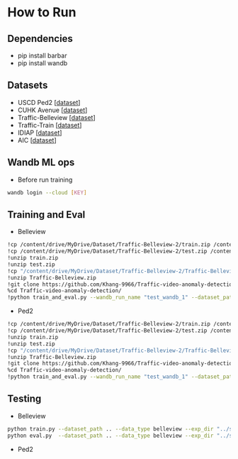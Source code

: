 # How to Run

## Dependencies
* pip install barbar
* pip install wandb
## Datasets
* USCD Ped2 [[dataset]()]
* CUHK Avenue [[dataset]()]
* Traffic-Belleview [[dataset]()]
* Traffic-Train [[dataset]()]
* IDIAP [[dataset]()]
* AIC [[dataset]()]


## Wandb ML ops
* Before run training
```bash
wandb login --cloud [KEY]
```

## Training and Eval 
* Belleview
```bash
!cp /content/drive/MyDrive/Dataset/Traffic-Belleview-2/train.zip /content
!cp /content/drive/MyDrive/Dataset/Traffic-Belleview-2/test.zip /content
!unzip train.zip 
!unzip test.zip 
!cp "/content/drive/MyDrive/Dataset/Traffic-Belleview-2/Traffic-Belleview.zip" . 
!unzip Traffic-Belleview.zip
!git clone https://github.com/Khang-9966/Traffic-video-anomaly-detection.git
%cd Traffic-video-anomaly-detection/
!python train_and_eval.py --wandb_run_name "test_wandb_1" --dataset_path .. --data_type belleview --exp_dir "/content/drive/MyDrive/checkpoint/" --wandb_log True  --groundtruth_path "../Traffic-Belleview/"
```

* Ped2
```bash
!cp /content/drive/MyDrive/Dataset/Traffic-Belleview-2/train.zip /content
!cp /content/drive/MyDrive/Dataset/Traffic-Belleview-2/test.zip /content
!unzip train.zip 
!unzip test.zip 
!cp "/content/drive/MyDrive/Dataset/Traffic-Belleview-2/Traffic-Belleview.zip" . 
!unzip Traffic-Belleview.zip
!git clone https://github.com/Khang-9966/Traffic-video-anomaly-detection.git
%cd Traffic-video-anomaly-detection/
!python train_and_eval.py --wandb_run_name "test_wandb_1" --dataset_path .. --data_type belleview --exp_dir "/content/drive/MyDrive/checkpoint/" --wandb_log True  --groundtruth_path "../Traffic-Belleview/"
```

## Testing
* Belleview
```bash
python train.py --dataset_path .. --data_type belleview --exp_dir "../save_model"
python eval.py  --dataset_path .. --data_type belleview --exp_dir "../save_model" --exp_dir "../save_model" --groundtruth_path "../Traffic-Belleview/"
```
* Ped2


